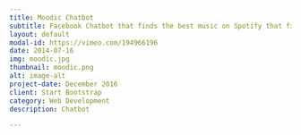 ```yaml
---
title: Moodic Chatbot
subtitle: Facebook Chatbot that finds the best music on Spotify that fits your current mood. <a href="https://m.me/dabot69">m.me/dabot69</a>
layout: default
modal-id: https://vimeo.com/194966196
date: 2014-07-16
img: moodic.jpg
thumbnail: moodic.png
alt: image-alt
project-date: December 2016
client: Start Bootstrap
category: Web Development
description: Chatbot

---
```

